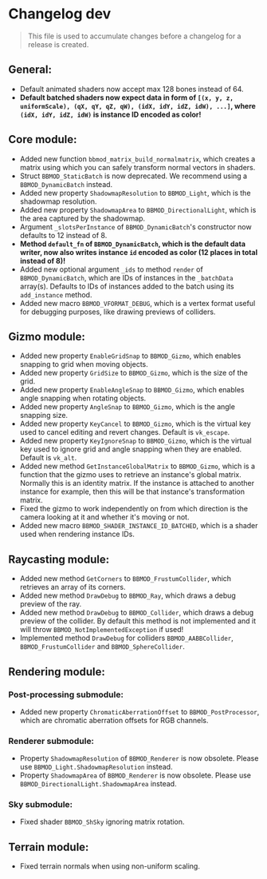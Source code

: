# Changelog dev
> This file is used to accumulate changes before a changelog for a release is
> created.

## General:
* Default animated shaders now accept max 128 bones instead of 64.
* **Default batched shaders now expect data in form of `[(x, y, z, uniformScale), (qX, qY, qZ, qW), (idX, idY, idZ, idW), ...]`, where `(idX, idY, idZ, idW)` is instance ID encoded as color!**

## Core module:
* Added new function `bbmod_matrix_build_normalmatrix`, which creates a matrix using which you can safely transform normal vectors in shaders.
* Struct `BBMOD_StaticBatch` is now deprecated. We recommend using a `BBMOD_DynamicBatch` instead.
* Added new property `ShadowmapResolution` to `BBMOD_Light`, which is the shadowmap resolution.
* Added new property `ShadowmapArea` to `BBMOD_DirectionalLight`, which is the area captured by the shadowmap.
* Argument `_slotsPerInstance` of `BBMOD_DynamicBatch`'s constructor now defaults to 12 instead of 8.
* **Method `default_fn` of `BBMOD_DynamicBatch`, which is the default data writer, now also writes instance `id` encoded as color (12 places in total instead of 8)!**
* Added new optional argument `_ids` to method `render` of `BBMOD_DynamicBatch`, which are IDs of instances in the `_batchData` array(s). Defaults to IDs of instances added to the batch using its `add_instance` method.
* Added new macro `BBMOD_VFORMAT_DEBUG`, which is a vertex format useful for debugging purposes, like drawing previews of colliders.

## Gizmo module:
* Added new property `EnableGridSnap` to `BBMOD_Gizmo`, which enables snapping to grid when moving objects.
* Added new property `GridSize` to `BBMOD_Gizmo`, which is the size of the grid.
* Added new property `EnableAngleSnap` to `BBMOD_Gizmo`, which enables angle snapping when rotating objects.
* Added new property `AngleSnap` to `BBMOD_Gizmo`, which is the angle snapping size.
* Added new property `KeyCancel` to `BBMOD_Gizmo`, which is the virtual key used to cancel editing and revert changes. Default is `vk_escape`.
* Added new property `KeyIgnoreSnap` to `BBMOD_Gizmo`, which is the virtual key used to ignore grid and angle snapping when they are enabled. Default is `vk_alt`.
* Added new method `GetInstanceGlobalMatrix` to `BBMOD_Gizmo`, which is a function that the gizmo uses to retrieve an instance's global matrix. Normally this is an identity matrix. If the instance is attached to another instance for example, then this will be that instance's transformation matrix.
* Fixed the gizmo to work independently on from which direction is the camera looking at it and whether it's moving or not.
* Added new macro `BBMOD_SHADER_INSTANCE_ID_BATCHED`, which is a shader used when rendering instance IDs.

## Raycasting module:
* Added new method `GetCorners` to `BBMOD_FrustumCollider`, which retrieves an array of its corners.
* Added new method `DrawDebug` to `BBMOD_Ray`, which draws a debug preview of the ray.
* Added new method `DrawDebug` to `BBMOD_Collider`, which draws a debug preview of the collider. By default this method is not implemented and it will throw `BBMOD_NotImplementedException` if used!
* Implemented method `DrawDebug` for colliders `BBMOD_AABBCollider`, `BBMOD_FrustumCollider` and `BBMOD_SphereCollider`.

## Rendering module:
### Post-processing submodule:
* Added new property `ChromaticAberrationOffset` to `BBMOD_PostProcessor`, which are chromatic aberration offsets for RGB channels.

### Renderer submodule:
* Property `ShadowmapResolution` of `BBMOD_Renderer` is now obsolete. Please use `BBMOD_Light.ShadowmapResolution` instead.
* Property `ShadowmapArea` of `BBMOD_Renderer` is now obsolete. Please use `BBMOD_DirectionalLight.ShadowmapArea` instead.

### Sky submodule:
* Fixed shader `BBMOD_ShSky` ignoring matrix rotation.

## Terrain module:
* Fixed terrain normals when using non-uniform scaling.
